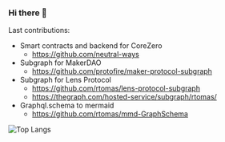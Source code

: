 ### Hi there 👋

Last contributions:
+ Smart contracts and backend for CoreZero 
  + https://github.com/neutral-ways   
+ Subgraph for MakerDAO
  + https://github.com/protofire/maker-protocol-subgraph
+ Subgraph for Lens Protocol
  + https://github.com/rtomas/lens-protocol-subgraph
  + https://thegraph.com/hosted-service/subgraph/rtomas/
+ Graphql.schema to mermaid
  + https://github.com/rtomas/mmd-GraphSchema

![Top Langs](https://github-readme-stats.vercel.app/api/top-langs/?username=rtomas&langs_count=6)


<!--
**rtomas/rtomas** is a ✨ _special_ ✨ repository because its `README.md` (this file) appears on your GitHub profile.

Here are some ideas to get you started:

- 🔭 I’m currently working on ...
- 🌱 I’m currently learning ...
- 👯 I’m looking to collaborate on ...
- 🤔 I’m looking for help with ...
- 💬 Ask me about ...
- 📫 How to reach me: ...
- 😄 Pronouns: ...
- ⚡ Fun fact: ...
-->
